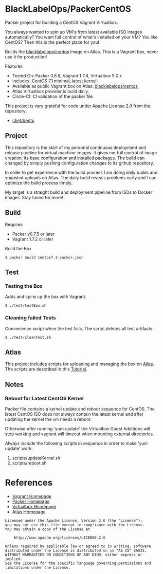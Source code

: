 # BlackLabelOps/PackerCentOS

Packer project for building a CentOS Vagrant Virtualbox.

You always wanted to spin up VM's from latest available ISO images automatically? You want full control of what's installed on your VM? You like CentOS? Then this is the perfect place for you!

Builds the [blacklabelops/centos](https://atlas.hashicorp.com/blacklabelops/boxes/centos) Image on Atlas. This is a Vagrant box, never use it for production!

Features:

* Tested On: Packer 0.8.6, Vagrant 1.7.4, Virtualbox 5.0.x
* Includes: CentOS 7.1 minimal, latest kernel!
* Available as public Vagrant box on Atlas: [blacklabelops/centos](https://atlas.hashicorp.com/blacklabelops/boxes/centos)
* Atlas Virtualbox provider is build daily.
* Circle-CI: CI validation of the packer file.

This project is very grateful for code under Apache License 2.0 from the repository:

* [chef/bento](https://github.com/chef/bento)

## Project

This repository is the start of my personal continuous deployment and release pipeline for virtual machine images. It gives me full control of image creation, its base configuration and installed packages. The build can changed by simply pushing configuration changes to its github repository.

In order to get experience with the build process I am doing daily builds and snapshot uploads on Atlas. The daily build reveals problems early and I can optimize the build process timely.

My target is a straight build and deployment pipeline from ISOs to Docker images. Stay tuned for more!

## Build

Requires

* Packer v0.7.5 or later
* Vagrant 1.7.2 or later

Build the Box

~~~~
$ packer build centos7.1-packer.json
~~~~

## Test

### Testing the Box

Adds and spins up the box with Vagrant.

~~~~
$ ./test/testBox.sh
~~~~

### Cleaning failed Tests

Convenience script when the test fails. The script deletes all test artifacts.

~~~~
$ ./test/cleanTest.sh
~~~~

## Atlas

This project includes scripts for uploading and managing the box on [Atlas](https://atlas.hashicorp.com/). The scripts are described in this [Tutorial](/tutorials/versioningWithAtlas.md).

## Notes

### Reboot for Latest CentOS Kernel

Packer file contains a kernel update and reboot sequence for CentOS. The latest CentOS ISO does not always contain the latest kernel and after updating the kernel the vm needs a reboot.

Otherwise after running 'yum update' the Virtualbox Guest Additions will stop working and vagrant will timeout when mounting external directories.

Always include the following scripts in sequence in order to make 'yum update' work:

1. scripts/updateKernel.sh
2. scripts/reboot.sh

# References

* [Vagrant Homepage](https://www.vagrantup.com/)
* [Packer Homepage](https://www.packer.io/)
* [Virtualbox Homepage](https://www.virtualbox.org/)
* [Atlas Homepage](https://atlas.hashicorp.com/)

~~~~
Licensed under the Apache License, Version 2.0 (the "License");
you may not use this file except in compliance with the License.
You may obtain a copy of the License at

    http://www.apache.org/licenses/LICENSE-2.0

Unless required by applicable law or agreed to in writing, software
distributed under the License is distributed on an "AS IS" BASIS,
WITHOUT WARRANTIES OR CONDITIONS OF ANY KIND, either express or implied.
See the License for the specific language governing permissions and
limitations under the License.
~~~~
